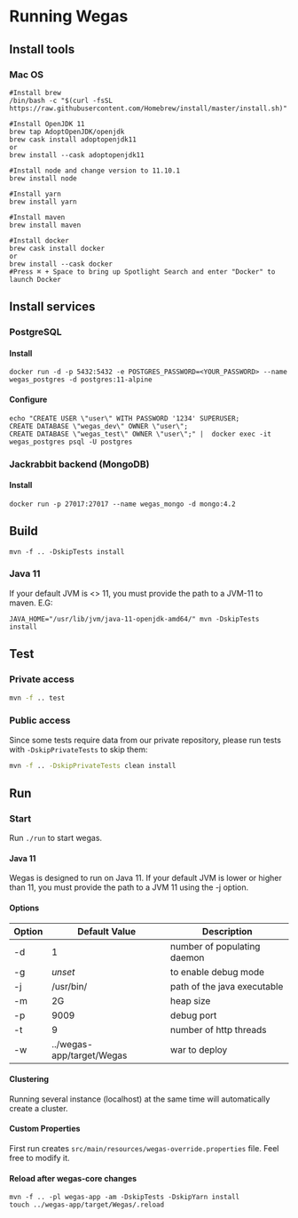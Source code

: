 # Running Wegas

## Install tools
### Mac OS
```
#Install brew
/bin/bash -c "$(curl -fsSL https://raw.githubusercontent.com/Homebrew/install/master/install.sh)"

#Install OpenJDK 11
brew tap AdoptOpenJDK/openjdk
brew cask install adoptopenjdk11
or
brew install --cask adoptopenjdk11

#Install node and change version to 11.10.1
brew install node

#Install yarn
brew install yarn

#Install maven
brew install maven

#Install docker
brew cask install docker
or
brew install --cask docker
#Press ⌘ + Space to bring up Spotlight Search and enter "Docker" to launch Docker
```

## Install services

### PostgreSQL

#### Install
```shell
docker run -d -p 5432:5432 -e POSTGRES_PASSWORD=<YOUR_PASSWORD> --name wegas_postgres -d postgres:11-alpine 
```

#### Configure
```shell
echo "CREATE USER \"user\" WITH PASSWORD '1234' SUPERUSER;
CREATE DATABASE \"wegas_dev\" OWNER \"user\";
CREATE DATABASE \"wegas_test\" OWNER \"user\";" |  docker exec -it wegas_postgres psql -U postgres
```

### Jackrabbit backend (MongoDB)
#### Install
```shell
docker run -p 27017:27017 --name wegas_mongo -d mongo:4.2
```

## Build
```shell
mvn -f .. -DskipTests install
```

### Java 11
If your default JVM is <> 11, you must provide the path to a JVM-11 to maven. E.G:
```shell
JAVA_HOME="/usr/lib/jvm/java-11-openjdk-amd64/" mvn -DskipTests install
```

## Test

### Private access
```bash
mvn -f .. test
```

### Public access
Since some tests require data from our private repository, please run tests with `-DskipPrivateTests` to skip them:

```bash
mvn -f .. -DskipPrivateTests clean install
```

## Run

### Start
Run `./run` to start wegas.

#### Java 11
Wegas is designed to run on Java 11. If your default JVM is lower or higher than 11, you must provide the path to a JVM 11 using the -j option.

#### Options
Option | Default Value | Description 
------ | ------------- | -----------
-d | 1 | number of populating daemon
-g | *unset* | to enable debug mode
-j | /usr/bin/ | path of the java executable
-m | 2G | heap size
-p | 9009 | debug port
-t | 9 | number of http threads
-w | ../wegas-app/target/Wegas | war to deploy

#### Clustering
Running several instance (localhost) at the same time will automatically create a cluster.

#### Custom Properties
First run creates `src/main/resources/wegas-override.properties` file.
Feel free to modify it.

#### Reload after wegas-core changes
```
mvn -f .. -pl wegas-app -am -DskipTests -DskipYarn install
touch ../wegas-app/target/Wegas/.reload
```

